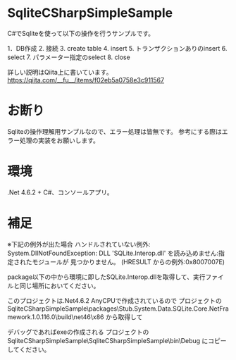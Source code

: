 # SqliteCSharpSimpleSample
C#でSqliteを使って以下の操作を行うサンプルです。

1．DB作成
2. 接続
3. create table
4. insert
5. トランザクションありのinsert
6. select
7. パラメーター指定のselect
8. close

詳しい説明はQiita上に書いています。
https://qiita.com/__fu__/items/f02eb5a0758e3c911567

# お断り

Sqliteの操作理解用サンプルなので、エラー処理は皆無です。
参考にする際はエラー処理の実装をお願いします。

# 環境

.Net 4.6.2 + C#、コンソールアプリ。

# 補足

※下記の例外が出た場合
ハンドルされていない例外: System.DllNotFoundException: DLL 'SQLite.Interop.dll' を読み込めません:指定されたモジュールが 見つかりません。 (HRESULT からの例外:0x8007007E)

package以下の中から環境に即したSQLite.Interop.dllを取得して、実行ファイルと同じ場所においてください。

このプロジェクトは.Net4.6.2 AnyCPUで作成されているので
プロジェクトのSqliteCSharpSimpleSample\packages\Stub.System.Data.SQLite.Core.NetFramework.1.0.116.0\build\net46\x86 から取得して

デバッグであればexeの作成される
プロジェクトのSqliteCSharpSimpleSample\SqliteCSharpSimpleSample\bin\Debug にコピーしてください。
